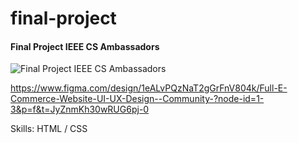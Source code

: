 # final-project
#### Final Project IEEE CS Ambassadors
![Final Project IEEE CS Ambassadors](https://drive.google.com/file/d/1zmyPE4MwA88GyQ3oJy5NhCb7iHtH4Rpw/view?usp=sharing)

https://www.figma.com/design/1eALvPQzNaT2gGrFnV804k/Full-E-Commerce-Website-UI-UX-Design--Community-?node-id=1-3&p=f&t=JyZnmKh30wRUG6pj-0

Skills: HTML / CSS



